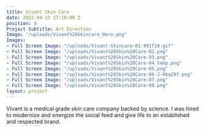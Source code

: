```yaml
---
title: Vivant Skin Care
date: 2022-04-15 17:10:00 Z
position: 0
Project Subtitle: Art Direction
Image: "/uploads/Vivant%20Skincare_Hero.png"
Images:
- Full Screen Image: "/uploads/Vivant-Skincare-01-991f10.gif"
- Full Screen Image: "/uploads/Vivant%20Skin%20Care-02.png"
- Full Screen Image: "/uploads/Vivant%20Skin%20Care-03.png"
- Full Screen Image: "/uploads/Vivant%20Skin%20Care-04_temp.png"
- Full Screen Image: "/uploads/Vivant%20Skin%20Care-05.png"
- Full Screen Image: "/uploads/Vivant%20Skin%20Care-06-2-0ba29f.png"
- Full Screen Image: "/uploads/Vivant%20Skin%20Care-07.png"
- Full Screen Image: "/uploads/Vivant%20Skin%20Care-08.png"
layout: project
---
```


Vivant is a medical grade skin care company backed by science. I was hired to modernize and energize the social feed and give life to an established and respected brand.